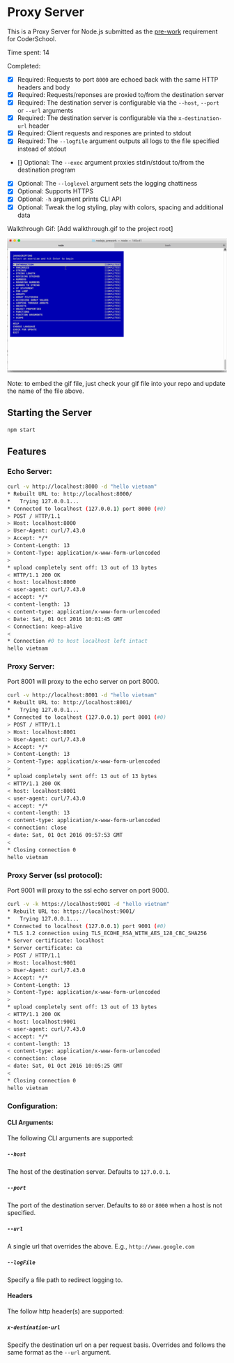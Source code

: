 # Proxy Server

This is a Proxy Server for Node.js submitted as the [pre-work](http://learning.coderschool.vn/snippets/_intro_to_nodejs/prework) requirement for CoderSchool.

Time spent: 14

Completed:

* [x] Required: Requests to port `8000` are echoed back with the same HTTP headers and body
* [x] Required: Requests/reponses are proxied to/from the destination server
* [x] Required: The destination server is configurable via the `--host`, `--port`  or `--url` arguments
* [x] Required: The destination server is configurable via the `x-destination-url` header
* [x] Required: Client requests and respones are printed to stdout
* [x] Required: The `--logfile` argument outputs all logs to the file specified instead of stdout
* [] Optional: The `--exec` argument proxies stdin/stdout to/from the destination program
* [x] Optional: The `--loglevel` argument sets the logging chattiness
* [x] Optional: Supports HTTPS
* [x] Optional: `-h` argument prints CLI API
* [x] Optional: Tweak the log styling, play with colors, spacing and additional data

Walkthrough Gif:
[Add walkthrough.gif to the project root]

![Video Walkthrough](walkthrough.gif)

Note: to embed the gif file, just check your gif file into your repo and update the name of the file above.

## Starting the Server

```bash
npm start
```

## Features

### Echo Server:

```bash
curl -v http://localhost:8000 -d "hello vietnam"
* Rebuilt URL to: http://localhost:8000/
*   Trying 127.0.0.1...
* Connected to localhost (127.0.0.1) port 8000 (#0)
> POST / HTTP/1.1
> Host: localhost:8000
> User-Agent: curl/7.43.0
> Accept: */*
> Content-Length: 13
> Content-Type: application/x-www-form-urlencoded
> 
* upload completely sent off: 13 out of 13 bytes
< HTTP/1.1 200 OK
< host: localhost:8000
< user-agent: curl/7.43.0
< accept: */*
< content-length: 13
< content-type: application/x-www-form-urlencoded
< Date: Sat, 01 Oct 2016 10:01:45 GMT
< Connection: keep-alive
< 
* Connection #0 to host localhost left intact
hello vietnam
```

### Proxy Server:

Port 8001 will proxy to the echo server on port 8000.

```bash
curl -v http://localhost:8001 -d "hello vietnam"
* Rebuilt URL to: http://localhost:8001/
*   Trying 127.0.0.1...
* Connected to localhost (127.0.0.1) port 8001 (#0)
> POST / HTTP/1.1
> Host: localhost:8001
> User-Agent: curl/7.43.0
> Accept: */*
> Content-Length: 13
> Content-Type: application/x-www-form-urlencoded
> 
* upload completely sent off: 13 out of 13 bytes
< HTTP/1.1 200 OK
< host: localhost:8001
< user-agent: curl/7.43.0
< accept: */*
< content-length: 13
< content-type: application/x-www-form-urlencoded
< connection: close
< date: Sat, 01 Oct 2016 09:57:53 GMT
< 
* Closing connection 0
hello vietnam
```


### Proxy Server (ssl protocol):

Port 9001 will proxy to the ssl echo server on port 9000.

```bash
curl -v -k https://localhost:9001 -d "hello vietnam"
* Rebuilt URL to: https://localhost:9001/
*   Trying 127.0.0.1...
* Connected to localhost (127.0.0.1) port 9001 (#0)
* TLS 1.2 connection using TLS_ECDHE_RSA_WITH_AES_128_CBC_SHA256
* Server certificate: localhost
* Server certificate: ca
> POST / HTTP/1.1
> Host: localhost:9001
> User-Agent: curl/7.43.0
> Accept: */*
> Content-Length: 13
> Content-Type: application/x-www-form-urlencoded
> 
* upload completely sent off: 13 out of 13 bytes
< HTTP/1.1 200 OK
< host: localhost:9001
< user-agent: curl/7.43.0
< accept: */*
< content-length: 13
< content-type: application/x-www-form-urlencoded
< connection: close
< date: Sat, 01 Oct 2016 10:05:25 GMT
< 
* Closing connection 0
hello vietnam
```

### Configuration:

#### CLI Arguments:

The following CLI arguments are supported:

##### `--host`

The host of the destination server. Defaults to `127.0.0.1`.

##### `--port`

The port of the destination server. Defaults to `80` or `8000` when a host is not specified.

##### `--url`

A single url that overrides the above. E.g., `http://www.google.com`

##### `--logFile`

Specify a file path to redirect logging to.

#### Headers

The follow http header(s) are supported:

##### `x-destination-url`

Specify the destination url on a per request basis. Overrides and follows the same format as the `--url` argument.

